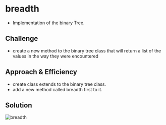 # breadth

- Implementation of the binary Tree.

## Challenge

- create a new method to the binary tree class that will return a list of the values in the way they were encountered 


## Approach & Efficiency

- create class extends to the binary tree class.
- add a new method called breadth first to it.

## Solution

![breadth](/assets/17wb..PNG)



